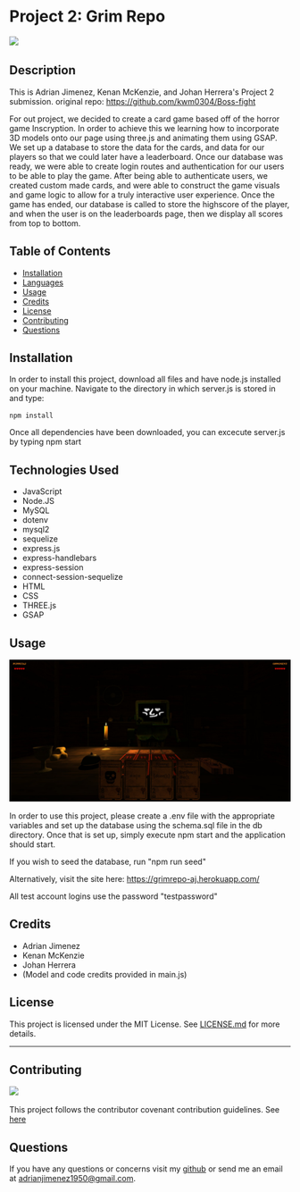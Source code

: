 
# Project 2: Grim Repo


![](https://img.shields.io/badge/License-MIT-green)


## Description

This is Adrian Jimenez, Kenan McKenzie, and Johan Herrera's Project 2 submission. 
original repo: https://github.com/kwm0304/Boss-fight

For out project, we decided to create a card game based off of the horror game Inscryption. In order to achieve this we learning how to incorporate 3D models onto our page using three.js and animating them using GSAP. We set up a database to store the data for the cards, and data for our players so that we could later have a leaderboard. Once our database was ready, we were able to create login routes and authentication for our users to be able to play the game. After being able to authenticate users, we created custom made cards, and were able to construct the game visuals and game logic to allow for a truly interactive user experience. Once the game has ended, our database is called to store the highscore of the player, and when the user is on the leaderboards page, then we display all scores from top to bottom.

## Table of Contents

- [Installation](#installation)
- [Languages](#languages)
- [Usage](#usage)
- [Credits](#credits)
- [License](#license)
- [Contributing](#contributing)
- [Questions](#questions)

## Installation

In order to install this project, download all files and have node.js installed on your machine. Navigate to the directory in which server.js is stored in and type: 

    npm install


Once all dependencies have been downloaded, you can excecute server.js by typing npm start

## Technologies Used

* JavaScript
* Node.JS
* MySQL
* dotenv
* mysql2
* sequelize
* express.js
* express-handlebars
* express-session
* connect-session-sequelize
* HTML
* CSS
* THREE.js
* GSAP

## Usage

![](./images/preview.jpg)

In order to use this project, please create a .env file with the appropriate variables and set up the database using the schema.sql file in the db directory. Once that is set up, simply execute npm start and the application should start.

If you wish to seed the database, run "npm run seed"

Alternatively, visit the site here: https://grimrepo-aj.herokuapp.com/

All test account logins use the password "testpassword"

## Credits

* Adrian Jimenez
* Kenan McKenzie
* Johan Herrera
* (Model and code credits provided in main.js)

## License

This project is licensed under the MIT License. See [LICENSE.md](./LICENSE.md) for more details.

---

## Contributing


![](https://img.shields.io/badge/Contribution-CC%20v2.1-blueviolet)


This project follows the contributor covenant contribution guidelines. See [here](https://www.contributor-covenant.org/version/2/1/code_of_conduct/) 


## Questions

If you have any questions or concerns visit my [github](https://github.com/PuppetAJ) or send me an email at <adrianjimenez1950@gmail.com>. 

